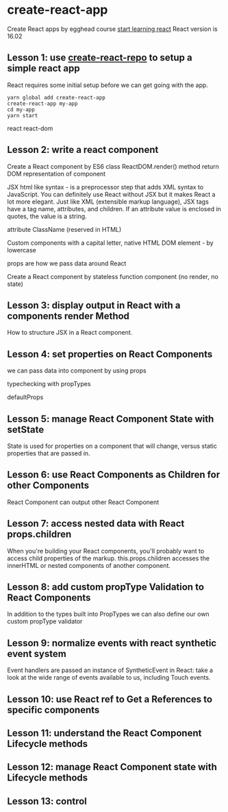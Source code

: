 # create-react-app
Create React apps by egghead course [start learning react](https://egghead.io/courses/start-learning-react)
React version is 16.02


## Lesson 1: use [create-react-repo](https://github.com/facebookincubator/create-react-app) to setup a simple react app
React requires some initial setup before we can get going with the app.
```
yarn global add create-react-app
create-react-app my-app
cd my-app
yarn start
```

react
react-dom


## Lesson 2: write a react component
Create a React component by ES6 class
ReactDOM.render() method return DOM representation of component

JSX html like syntax - is a preprocessor step that adds XML syntax to JavaScript.
You can definitely use React without JSX but it makes React a lot more elegant.
Just like XML (extensible markup language), JSX tags have a tag name, attributes, and children. If an attribute value is enclosed in quotes, the value is a string.

attribute ClassName (reserved in HTML)

Custom components with a capital letter, native HTML DOM element - by lowercase

props are how we pass data around React

Create a React component by stateless function component (no render, no state)


## Lesson 3: display output in React with a components render Method
How to structure JSX in a React component.


## Lesson 4: set properties on React Components
we can pass data into component by using props

typechecking with propTypes

defaultProps


## Lesson 5: manage React Component State with setState
State is used for properties on a component that will change, versus static properties that are passed in.


## Lesson 6: use React Components as Children for other Components
React Component can output other React Component


## Lesson 7: access nested data with React props.children
When you're building your React components, you'll probably want to access child properties of the markup. this.props.children accesses the innerHTML or nested components of another component.


## Lesson 8: add custom propType Validation to React Components
In addition to the types built into PropTypes we can also define our own custom propType validator


## Lesson 9: normalize events with react synthetic event system
Event handlers are passed an instance of SyntheticEvent in React: take a look at the wide range of events available to us, including Touch events.

## Lesson 10: use React ref to Get a References to specific components

## Lesson 11: understand the React Component Lifecycle methods

## Lesson 12: manage React Component state with Lifecycle methods

## Lesson 13: control
